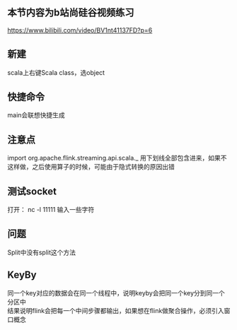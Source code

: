 ## 本节内容为b站尚硅谷视频练习

https://www.bilibili.com/video/BV1nt41137FD?p=6

## 新建

scala上右键Scala class，选object  

## 快捷命令

main会联想快捷生成  

## 注意点

import org.apache.flink.streaming.api.scala._
用下划线全部包含进来，如果不这样做，之后使用算子的时候，可能由于隐式转换的原因出错  

## 测试socket

打开： nc -l 11111
输入一些字符  

## 问题

Split中没有split这个方法

## KeyBy

同一个key对应的数据会在同一个线程中，说明keyby会把同一个key分到同一个分区中  
结果说明flink会把每一个中间步骤都输出，如果想在flink做聚合操作，必须引入窗口概念  